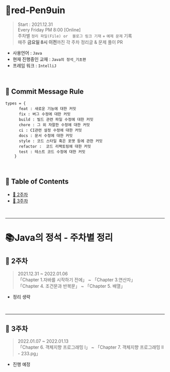 # 🐧red-Pen9uin
> Start : 2021.12.31  
> Every Friday PM 8:00 [Online]  
> 주차별 `정리 파일(File) or  블로그 링크 기재` + `예제 문제` 기록  
> 매주 **금요일 8시 이전**까진 각 주차 정리글 & 문제 풀이 PR

- 사용언어 : `Java`
- 현재 진행중인 교재 : `Java의 정석_기초편`
- 프레임 워크 : `IntelliJ`

<br>

## 👀 Commit Message Rule
```
types = {
      feat : 새로운 기능에 대한 커밋
      fix : 버그 수정에 대한 커밋
      build : 빌드 관련 파일 수정에 대한 커밋
      chore : 그 외 자잘한 수정에 대한 커밋
      ci : CI관련 설정 수정에 대한 커밋
      docs : 문서 수정에 대한 커밋
      style : 코드 스타일 혹은 포맷 등에 관한 커밋
      refactor :  코드 리팩토링에 대한 커밋
      test : 테스트 코드 수정에 대한 커밋
    }
```

<br>

## 👀 Table of Contents

- [:pushpin: 2주차](##-:pushpin:-2주차)
- [:pushpin: 3주차](##-:pushpin:-3주차)

<br>

---

# 📚Java의 정석 - 주차별 정리

## :pushpin: 2주차

> 2021.12.31 ~ 2022.01.06  
> 「Chapter 1.자바를 시작하기 전에」 ~ 「Chapter 3.연산자」  
> 「Chapter 4. 조건문과 반복문」 ~ 「Chapter 5. 배열」  

- 정리 생략

<br>

---

## :pushpin: 3주차

> 2022.01.07 ~ 2022.01.13  
> 「Chapter 6. 객체지향 프로그래밍 l」 ~ 「Chapter 7. 객체지향 프로그래밍 ll - 233.pg」  

- 진행 예정

<br>

